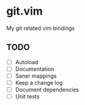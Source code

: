 # git.vim

My git related vim bindings

## TODO

- [ ] Autoload
- [ ] Documentation
- [ ] Saner mappings
- [ ] Keep a change log
- [ ] Document dependencies
- [ ] Unit tests
